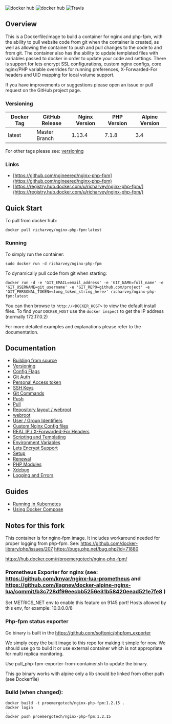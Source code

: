 ![docker hub](https://img.shields.io/docker/pulls/richarvey/nginx-php-fpm.svg?style=flat-square)
![docker hub](https://img.shields.io/docker/stars/richarvey/nginx-php-fpm.svg?style=flat-square)
![Travis](https://img.shields.io/travis/ngineered/nginx-php-fpm.svg?style=flat-square)

## Overview
This is a Dockerfile/image to build a container for nginx and php-fpm, with the ability to pull website code from git when the container is created, as well as allowing the container to push and pull changes to the code to and from git. The container also has the ability to update templated files with variables passed to docker in order to update your code and settings. There is support for lets encrypt SSL configurations, custom nginx configs, core nginx/PHP variable overrides for running preferences, X-Forwarded-For headers and UID mapping for local volume support.

If you have improvements or suggestions please open an issue or pull request on the GitHub project page.

### Versioning
| Docker Tag | GitHub Release | Nginx Version | PHP Version | Alpine Version |
|-----|-------|-----|--------|--------|
| latest | Master Branch |1.13.4 | 7.1.8 | 3.4 |

For other tags please see: [versioning](https://github.com/ngineered/nginx-php-fpm/blob/master/docs/versioning.md)

### Links
- [https://github.com/ngineered/nginx-php-fpm](https://github.com/ngineered/nginx-php-fpm)
- [https://registry.hub.docker.com/u/richarvey/nginx-php-fpm/](https://registry.hub.docker.com/u/richarvey/nginx-php-fpm/)

## Quick Start
To pull from docker hub:
```
docker pull richarvey/nginx-php-fpm:latest
```
### Running
To simply run the container:
```
sudo docker run -d richarvey/nginx-php-fpm
```
To dynamically pull code from git when starting:
```
docker run -d -e 'GIT_EMAIL=email_address' -e 'GIT_NAME=full_name' -e 'GIT_USERNAME=git_username' -e 'GIT_REPO=github.com/project' -e 'GIT_PERSONAL_TOKEN=<long_token_string_here>' richarvey/nginx-php-fpm:latest
```

You can then browse to ```http://<DOCKER_HOST>``` to view the default install files. To find your ```DOCKER_HOST``` use the ```docker inspect``` to get the IP address (normally 172.17.0.2)

For more detailed examples and explanations please refer to the documentation.
## Documentation

- [Building from source](https://github.com/ngineered/nginx-php-fpm/blob/master/docs/building.md)
- [Versioning](https://github.com/ngineered/nginx-php-fpm/blob/master/docs/versioning.md)
- [Config Flags](https://github.com/ngineered/nginx-php-fpm/blob/master/docs/config_flags.md)
- [Git Auth](https://github.com/ngineered/nginx-php-fpm/blob/master/docs/git_auth.md)
 - [Personal Access token](https://github.com/ngineered/nginx-php-fpm/blob/master/docs/git_auth.md#personal-access-token)
 - [SSH Keys](https://github.com/ngineered/nginx-php-fpm/blob/master/docs/git_auth.md#ssh-keys)
- [Git Commands](https://github.com/ngineered/nginx-php-fpm/blob/master/docs/git_commands.md)
 - [Push](https://github.com/ngineered/nginx-php-fpm/blob/master/docs/git_commands.md#push-code-to-git)
 - [Pull](https://github.com/ngineered/nginx-php-fpm/blob/master/docs/git_commands.md#pull-code-from-git-refresh)
- [Repository layout / webroot](https://github.com/ngineered/nginx-php-fpm/blob/master/docs/repo_layout.md)
 - [webroot](https://github.com/ngineered/nginx-php-fpm/blob/master/docs/repo_layout.md#src--webroot)
- [User / Group Identifiers](https://github.com/ngineered/nginx-php-fpm/blob/master/docs/UID_GID_Mapping.md)
- [Custom Nginx Config files](https://github.com/ngineered/nginx-php-fpm/blob/master/docs/nginx_configs.md)
 - [REAL IP / X-Forwarded-For Headers](https://github.com/ngineered/nginx-php-fpm/blob/master/docs/nginx_configs.md#real-ip--x-forwarded-for-headers)
- [Scripting and Templating](https://github.com/ngineered/nginx-php-fpm/blob/master/docs/scripting_templating.md)
 - [Environment Variables](https://github.com/ngineered/nginx-php-fpm/blob/master/docs/scripting_templating.md#using-environment-variables--templating)
- [Lets Encrypt Support](https://github.com/ngineered/nginx-php-fpm/blob/master/docs/lets_encrypt.md)
 - [Setup](https://github.com/ngineered/nginx-php-fpm/blob/master/docs/lets_encrypt.md#setup)
 - [Renewal](https://github.com/ngineered/nginx-php-fpm/blob/master/docs/lets_encrypt.md#renewal)
- [PHP Modules](https://github.com/ngineered/nginx-php-fpm/blob/master/docs/php_modules.md)
- [Xdebug](https://github.com/ngineered/nginx-php-fpm/blob/master/docs/xdebug.md)
- [Logging and Errors](https://github.com/ngineered/nginx-php-fpm/blob/master/docs/logs.md)

## Guides
- [Running in Kubernetes](https://github.com/ngineered/nginx-php-fpm/blob/master/docs/guides/kubernetes.md)
- [Using Docker Compose](https://github.com/ngineered/nginx-php-fpm/blob/master/docs/guides/docker_compose.md)


## Notes for this fork

This container is for nginx-fpm image. It includes workaround needed for proper logging from php-fpm. See:
https://github.com/docker-library/php/issues/207
https://bugs.php.net/bug.php?id=71880

https://hub.docker.com/r/proemergotech/nginx-php-fpm/

### Prometheus Exporter for nginx (see: https://github.com/knyar/nginx-lua-prometheus and https://github.com/ilagnev/docker-alpine-nginx-lua/commit/b3c728df99eecbb5256e31b58420eead521e7fe8 )

Set METRICS_NET env to enable this feature on 9145 port! Hosts allowed by this env, for example: 10.0.0.0/8

### Php-fpm status exporter

Go binary is built in the https://github.com/softonic/phpfpm_exporter

We simply copy the built image to this repo for making it simple for now. We should use go to build it or use external container which is not appropriate for multi replica monitoring.

Use pull_php-fpm-exporter-from-container.sh to update the binary.

This go binary works with alpine only a lib should be linked from other path (see Dockerfile)

### Build (when changed):

```
docker build -t proemergotech/nginx-php-fpm:1.2.15 .
docker login
...
docker push proemergotech/nginx-php-fpm:1.2.15
```
